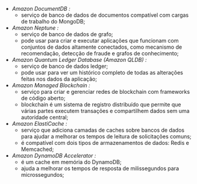 
- *Amazon DocumentDB :*
	- serviço de banco de dados de documentos compatível com cargas de trabalho do MongoDB;
- *Amazon Neptune :*
	- serviço de banco de dados de grafo;
	- pode usar para criar e executar aplicações que funcionam com conjuntos de dados altamente conectados, como mecanismo de recomendação, detecção de fraude e grafos de conhecimento;
- *Amazon Quantum Ledger Database (Amazon QLDB) :*
	- serviço de banco de dados ledger;
	- pode usar para ver um histórico completo de todas as alterações feitas nos dados da aplicação;
- *Amazon Managed Blockchain :*
	- serviço para criar e gerenciar redes de blockchain com frameworks de código aberto;
	- blockchain é um sistema de registro distribuído que permite que várias partes executem transações e compartilhem dados sem uma autoridade central;
- *Amazon ElastiCache :*
	- serviço que adiciona camadas de caches sobre bancos de dados para ajudar a melhorar os tempos de leitura de solicitações comuns;
	- é compatível com dois tipos de armazenamentos de dados: Redis e Memcached;
- *Amazon DynamoDB Accelerator :*
	- é um cache em memória do DynamoDB;
	- ajuda a melhorar os tempos de resposta de milissegundos para microssegundos;